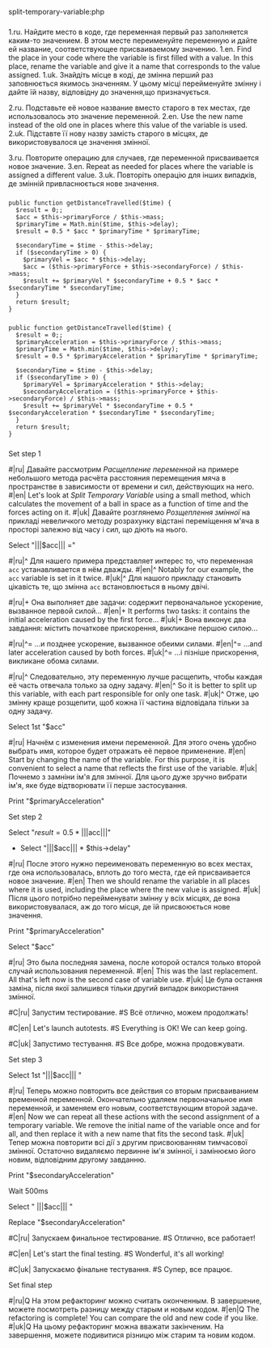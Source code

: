 split-temporary-variable:php

###

1.ru. Найдите место в коде, где переменная первый раз заполняется каким-то значением. В этом месте переименуйте переменную и дайте ей название, соответствующее присваиваемому значению.
1.en. Find the place in your code where the variable is first filled with a value. In this place, rename the variable and give it a name that corresponds to the value assigned.
1.uk. Знайдіть місце в коді, де змінна перший раз заповнюється якимось значенням. У цьому місці перейменуйте змінну і дайте їй назву, відповідну до значення,що призначується.

2.ru. Подставьте её новое название вместо старого в тех местах, где использовалось это значение переменной.
2.en. Use the new name instead of the old one in places where this value of the variable is used.
2.uk. Підставте її нову назву замість старого в місцях, де використовувалося це значення змінної.

3.ru. Повторите операцию для случаев, где переменной присваивается новое значение.
3.en. Repeat as needed for places where the variable is assigned a different value.
3.uk. Повторіть операцію для інших випадків, де змінній привласнюється нове значення.



###

```
public function getDistanceTravelled($time) {
  $result = 0;;
  $acc = $this->primaryForce / $this->mass;
  $primaryTime = Math.min($time, $this->delay);
  $result = 0.5 * $acc * $primaryTime * $primaryTime;

  $secondaryTime = $time - $this->delay;
  if ($secondaryTime > 0) {
    $primaryVel = $acc * $this->delay;
    $acc = ($this->primaryForce + $this->secondaryForce) / $this->mass;
    $result += $primaryVel * $secondaryTime + 0.5 * $acc * $secondaryTime * $secondaryTime;
  }
  return $result;
}
```

###

```
public function getDistanceTravelled($time) {
  $result = 0;;
  $primaryAcceleration = $this->primaryForce / $this->mass;
  $primaryTime = Math.min($time, $this->delay);
  $result = 0.5 * $primaryAcceleration * $primaryTime * $primaryTime;

  $secondaryTime = $time - $this->delay;
  if ($secondaryTime > 0) {
    $primaryVel = $primaryAcceleration * $this->delay;
    $secondaryAcceleration = ($this->primaryForce + $this->secondaryForce) / $this->mass;
    $result += $primaryVel * $secondaryTime + 0.5 * $secondaryAcceleration * $secondaryTime * $secondaryTime;
  }
  return $result;
}
```

###

Set step 1

#|ru| Давайте рассмотрим <i>Расщепление переменной</i> на примере небольшого метода расчёта расстояния перемещения мяча в пространстве в зависимости от времени и сил, действующих на него.
#|en| Let's look at <i>Split Temporary Variable</i> using a small method, which calculates the movement of a ball in space as a function of time and the forces acting on it.
#|uk| Давайте розглянемо <i>Розщеплення змінної</i> на прикладі невеличкого методу розрахунку відстані переміщення м'яча в просторі залежно від часу і сил, що діють на нього.

Select "|||$acc||| ="

#|ru|^ Для нашего примера представляет интерес то, что переменная <code>acc</code> устанавливается в нём дважды.
#|en|^ Notably for our example, the <code>acc</code> variable is set in it twice.
#|uk|^ Для нашого прикладу становить цікавість те, що змінна <code>acc</code> встановлюється в ньому двічі.

#|ru|+ Она выполняет две задачи: содержит первоначальное ускорение, вызванное первой силой…
#|en|+ It performs two tasks: it contains the initial acceleration caused by the first force…
#|uk|+ Вона виконує два завдання: містить початкове прискорення, викликане першою силою…

#|ru|^= …и позднее ускорение, вызванное обеими силами.
#|en|^= …and later acceleration caused by both forces.
#|uk|^= …і пізніше прискорення, викликане обома силами.

#|ru|^ Следовательно, эту переменную лучше расщепить, чтобы каждая её часть отвечала только за одну задачу.
#|en|^ So it is better to split up this variable, with each part responsible for only one task.
#|uk|^ Отже, цю змінну краще розщепити, щоб кожна її частина відповідала тільки за одну задачу.

Select 1st "$acc"

#|ru| Начнём с изменения имени переменной. Для этого очень удобно выбрать имя, которое будет отражать её первое применение.
#|en| Start by changing the name of the variable. For this purpose, it is convenient to select a name that reflects the first use of the variable.
#|uk| Почнемо з замніни ім'я для змінної. Для цього дуже зручно вибрати ім'я, яке буде відтворювати її перше застосування.

Print "$primaryAcceleration"

Set step 2

Select "$result = 0.5 * |||$acc|||"
+ Select "|||$acc||| * $this->delay"

#|ru| После этого нужно переименовать переменную во всех местах, где она использовалась, вплоть до того места, где ей присваивается новое значение.
#|en| Then we should rename the variable in all places where it is used, including the place where the new value is assigned.
#|uk| Після цього потрібно перейменувати змінну у всіх місцях, де вона використовувалася, аж до того місця, де їй присвоюється нове значення.

Print "$primaryAcceleration"

Select "$acc"

#|ru| Это была последняя замена, после которой остался только второй случай использования переменной.
#|en| This was the last replacement. All that's left now is the second case of variable use.
#|uk| Це була остання заміна, після якої залишився тільки другий випадок використання змінної.

#C|ru| Запустим тестирование.
#S Всё отлично, можем продолжать!

#C|en| Let's launch autotests.
#S Everything is OK! We can keep going.

#C|uk| Запустимо тестування.
#S Все добре, можна продовжувати.

Set step 3

Select 1st "|||$acc||| "

#|ru| Теперь можно повторить все действия со вторым присваиванием временной переменной. Окончательно удаляем первоначальное имя переменной, и заменяем его новым, соответствующим второй задаче.
#|en| Now we can repeat all these actions with the second assignment of a temporary variable. We remove the initial name of the variable once and for all, and then replace it with a new name that fits the second task.
#|uk| Тепер можна повторити всі дії з другим присвоюванням тимчасової змінної. Остаточно видаляємо первинне ім'я змінної, і замінюємо його новим, відповідним другому завданню.

Print "$secondaryAcceleration"

Wait 500ms

Select " |||$acc||| "

Replace "$secondaryAcceleration"

#C|ru| Запускаем финальное тестирование.
#S Отлично, все работает!

#C|en| Let's start the final testing.
#S Wonderful, it's all working!

#C|uk| Запускаємо фінальне тестування.
#S Супер, все працює.

Set final step

#|ru|Q На этом рефакторинг можно считать оконченным. В завершение, можете посмотреть разницу между старым и новым кодом.
#|en|Q The refactoring is complete! You can compare the old and new code if you like.
#|uk|Q На цьому рефакторинг можна вважати закінченим. На завершення, можете подивитися різницю між старим та новим кодом.